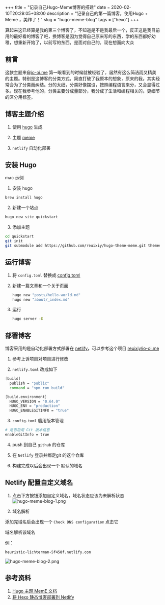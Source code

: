 +++
title = "记录自己Hugo-Meme博客的搭建"
date = 2020-02-10T20:29:05+08:00
description = "记录自己的第一篇博客，使用Hugo + Meme ，美炸了！"
slug = "hugo-meme-blog"
tags = ["hexo"]
+++

算起来这已经算是我的第三个博客了，不知道是不是我最后一个，反正这是我目前用的最好看的博客了吧，换博客是因为觉得自己原来写的东西，学的东西都好幼稚，想重新开始了，以前写的东西，是面对自己的，现在想面向大众

## 前言

这款主题来自[io-oi.me]([reuixiy](https://io-oi.me/)) 第一眼看到的时候就被经验了，居然有这么简洁而又精美的主题。特别是这博客的分类方式，简直打破了我原本的想象，原来的我，其实经常会为了分类而纠结。分的太细，分类好像摆设，按照编程语言来分，又会显得过多。现在我参考他的，分类主要分成量部分，我分成了生活和编程相关的，更细节的区分用标签。

## 博客主题介绍

1. 使用 [hugo](https://gohugo.io) 生成

2. 主题 [meme](https://themes.gohugo.io/hugo-theme-meme/)

3. `netlify` 自动化部署

## 安装 Hugo

mac 示例

1. 安装 hugo

```bash
brew install hugo
```

2. 新建一个站点

```bash
hugo new site quickstart
```

3. 添加主题

```bash
cd quickstart
git init
git submodule add https://github.com/reuixiy/hugo-theme-meme.git themes/meme
```

## 运行博客

1. 将 `config.toml` 替换成 [config.toml](https://github.com/reuixiy/hugo-theme-meme/blob/master/config-examples/en-us/config.toml)

2. 新建一篇文章和一个关于页面
   
   ```bash
   hugo new "posts/hello-world.md"
   hugo new "about/_index.md"
   ```

3. 运行
   
   ```bash
   hugo server -D
   ```

## 部署博客

博客采用的是自动化部署方式部署在 [netlify](https://app.netlify.com/)，可以参考这个项目 [reuixiy/io-oi.me](https://github.com/reuixiy/io-oi.me)


1. 参考上诉项目对项目进行修改

2. `netlify.toml` 改成如下

```bash
[build]
  publish = "public"
  command = "npm run build"

[build.environment]
  HUGO_VERSION = "0.64.0"
  HUGO_ENV = "production"
  HUGO_ENABLEGITINFO = "true"

```

3. `config.toml` 启用版本管理

```bash
# 是否启用 Git 版本信息
enableGitInfo = true
```

4. push 到自己 `github` 的仓库

5. 在 `Netlify` 登录并绑定git 的这个仓库

6. 构建完成以后会出现一个 默认的域名

## Netlify 配置自定义域名

1. 点击下方按钮添加自定义域名，域名状态应该为未解析状态
![hugo-meme-blog-1.png](/images/hugo-meme-blog-1.png)

2. 域名解析

添加完域名后会出现一个 `Check DNS configuration` 点击它

域名解析该域名

例：

`heuristic-lichterman-5f458f.netlify.com`

![hugo-meme-blog-2.png](/images/hugo-meme-blog-2.png)




## 参考资料

1. [Hugo 主题 MemE 文档](https://io-oi.me/tech/documentation-of-hugo-theme-meme/)
2. [将 Hexo 静态博客部署到 Netlify](https://io-oi.me/tech/deploy-static-site-to-netlify/)